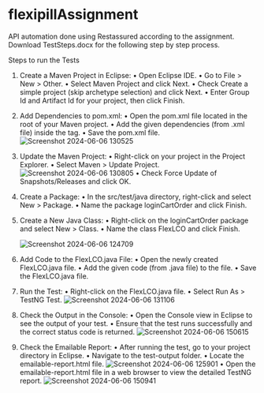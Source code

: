 # flexipillAssignment
API automation done using Restassured according to the assignment. 
Download TestSteps.docx for the following step by step process.

Steps to run the Tests
1)	Create a Maven Project in Eclipse:
    •	Open Eclipse IDE.
    •	Go to File > New > Other.
    •	Select Maven Project and click Next.
    •	Check Create a simple project (skip archetype selection) and click Next.
    •	Enter Group Id and Artifact Id for your project, then click Finish.
2)	Add Dependencies to pom.xml:
    •	Open the pom.xml file located in the root of your Maven project.
    •	Add the given dependencies (from .xml file) inside the <dependencies> tag.
  	•	Save the pom.xml file.
  	![Screenshot 2024-06-06 130525](https://github.com/Harikgit/flexipillAssignment/assets/123169169/acda0fa2-8667-4445-8f2a-b6364dd13b17)
  	
4)	Update the Maven Project:
    •	Right-click on your project in the Project Explorer.
    •	Select Maven > Update Project.
  	![Screenshot 2024-06-06 130805](https://github.com/Harikgit/flexipillAssignment/assets/123169169/f553215e-2930-48fb-9eb1-59036e157bc3)
    •	Check Force Update of Snapshots/Releases and click OK.
6)	Create a Package:
    •	In the src/test/java directory, right-click and select New > Package.
    •	Name the package loginCartOrder and click Finish.
8)	Create a New Java Class:
    •	Right-click on the loginCartOrder package and select New > Class.
    •	Name the class FlexLCO and click Finish.
  	
  	![Screenshot 2024-06-06 124709](https://github.com/Harikgit/flexipillAssignment/assets/123169169/84a413f0-cd64-4026-a32b-124d875a4b53)
10)	Add Code to the FlexLCO.java File:
    •	Open the newly created FlexLCO.java file.
    •	Add the given code (from .java file) to the file.
    •	Save the FlexLCO.java file.
11)	Run the Test:
    •	Right-click on the FlexLCO.java file.
    •	Select Run As > TestNG Test.
   	![Screenshot 2024-06-06 131106](https://github.com/Harikgit/flexipillAssignment/assets/123169169/7437c93b-465b-41c3-a6b9-18d8dedee031)
13)	Check the Output in the Console:
    •	Open the Console view in Eclipse to see the output of your test.
    •	Ensure that the test runs successfully and the correct status code is returned.
   	![Screenshot 2024-06-06 150615](https://github.com/Harikgit/flexipillAssignment/assets/123169169/1347c974-093e-449a-bcde-9e2094cb3239)
15)	Check the Emailable Report:
    •	After running the test, go to your project directory in Eclipse.
    •	Navigate to the test-output folder.
    •	Locate the emailable-report.html file.
   	![Screenshot 2024-06-06 125901](https://github.com/Harikgit/flexipillAssignment/assets/123169169/8b5a214e-f0ac-4605-b29e-41dcc7ce02a9)
    •	Open the emailable-report.html file in a web browser to view the detailed TestNG report.
   	![Screenshot 2024-06-06 150941](https://github.com/Harikgit/flexipillAssignment/assets/123169169/aeb8c35f-8502-4d01-85c4-9302e7158d39)
